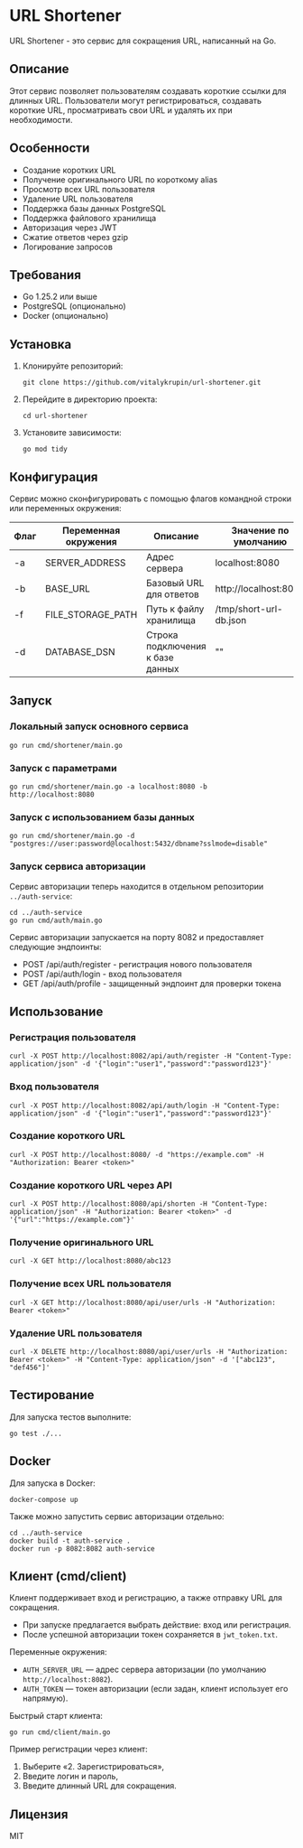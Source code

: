# URL Shortener

URL Shortener - это сервис для сокращения URL, написанный на Go.

## Описание

Этот сервис позволяет пользователям создавать короткие ссылки для длинных URL. 
Пользователи могут регистрироваться, создавать короткие URL, просматривать свои URL 
и удалять их при необходимости.

## Особенности

- Создание коротких URL
- Получение оригинального URL по короткому alias
- Просмотр всех URL пользователя
- Удаление URL пользователя
- Поддержка базы данных PostgreSQL
- Поддержка файлового хранилища
- Авторизация через JWT
- Сжатие ответов через gzip
- Логирование запросов

## Требования

- Go 1.25.2 или выше
- PostgreSQL (опционально)
- Docker (опционально)

## Установка

1. Клонируйте репозиторий:
   ```
   git clone https://github.com/vitalykrupin/url-shortener.git
   ```

2. Перейдите в директорию проекта:
   ```
   cd url-shortener
   ```

3. Установите зависимости:
   ```
   go mod tidy
   ```

## Конфигурация

Сервис можно сконфигурировать с помощью флагов командной строки или переменных окружения:

| Флаг | Переменная окружения | Описание | Значение по умолчанию |
|------|---------------------|----------|----------------------|
| -a | SERVER_ADDRESS | Адрес сервера | localhost:8080 |
| -b | BASE_URL | Базовый URL для ответов | http://localhost:8080 |
| -f | FILE_STORAGE_PATH | Путь к файлу хранилища | /tmp/short-url-db.json |
| -d | DATABASE_DSN | Строка подключения к базе данных | "" |

## Запуск

### Локальный запуск основного сервиса

```
go run cmd/shortener/main.go
```

### Запуск с параметрами

```
go run cmd/shortener/main.go -a localhost:8080 -b http://localhost:8080
```

### Запуск с использованием базы данных

```
go run cmd/shortener/main.go -d "postgres://user:password@localhost:5432/dbname?sslmode=disable"
```

### Запуск сервиса авторизации

Сервис авторизации теперь находится в отдельном репозитории `../auth-service`:

```
cd ../auth-service
go run cmd/auth/main.go
```

Сервис авторизации запускается на порту 8082 и предоставляет следующие эндпоинты:
- POST /api/auth/register - регистрация нового пользователя
- POST /api/auth/login - вход пользователя
- GET /api/auth/profile - защищенный эндпоинт для проверки токена

## Использование

### Регистрация пользователя

```
curl -X POST http://localhost:8082/api/auth/register -H "Content-Type: application/json" -d '{"login":"user1","password":"password123"}'
```

### Вход пользователя

```
curl -X POST http://localhost:8082/api/auth/login -H "Content-Type: application/json" -d '{"login":"user1","password":"password123"}'
```

### Создание короткого URL

```
curl -X POST http://localhost:8080/ -d "https://example.com" -H "Authorization: Bearer <token>"
```

### Создание короткого URL через API

```
curl -X POST http://localhost:8080/api/shorten -H "Content-Type: application/json" -H "Authorization: Bearer <token>" -d '{"url":"https://example.com"}'
```

### Получение оригинального URL

```
curl -X GET http://localhost:8080/abc123
```

### Получение всех URL пользователя

```
curl -X GET http://localhost:8080/api/user/urls -H "Authorization: Bearer <token>"
```

### Удаление URL пользователя

```
curl -X DELETE http://localhost:8080/api/user/urls -H "Authorization: Bearer <token>" -H "Content-Type: application/json" -d '["abc123", "def456"]'
```

## Тестирование

Для запуска тестов выполните:

```
go test ./...
```

## Docker

Для запуска в Docker:

```
docker-compose up
```

Также можно запустить сервис авторизации отдельно:

```
cd ../auth-service
docker build -t auth-service .
docker run -p 8082:8082 auth-service
```

## Клиент (cmd/client)

Клиент поддерживает вход и регистрацию, а также отправку URL для сокращения.

- При запуске предлагается выбрать действие: вход или регистрация.
- После успешной авторизации токен сохраняется в `jwt_token.txt`.

Переменные окружения:

- `AUTH_SERVER_URL` — адрес сервера авторизации (по умолчанию `http://localhost:8082`).
- `AUTH_TOKEN` — токен авторизации (если задан, клиент использует его напрямую).

Быстрый старт клиента:

```
go run cmd/client/main.go
```

Пример регистрации через клиент:

1) Выберите «2. Зарегистрироваться»,
2) Введите логин и пароль,
3) Введите длинный URL для сокращения.

## Лицензия

MIT
